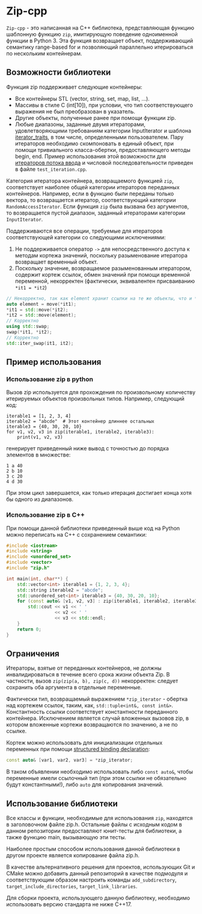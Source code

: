 # Zip-cpp

`Zip-cpp` - это написанная на C++ библиотека, представляющая функцию шаблонную функцию `zip`, имитирующую поведение одноименной функции в Python 3.
Эта функция возвращает объект, поддерживающий семантику range-based for и позволяющий параллельно итерироваться по нескольким контейнерам.

## Возможности библиотеки

Функция zip поддерживает следующие контейнеры:
* Все контейнеры STL (vector, string, set, map, list, ...).
* Массивы в стиле C (int[10]), при условии, что тип соответствующего выражения не был преобразован в указатель.
* Другие объекты, полученные ранее при помощи функции zip.
* Любые диапазоны, заданные двумя итераторами, удовлетворяющими требованиям категории InputIterator и шаблона [iterator_traits](https://en.cppreference.com/w/cpp/iterator/iterator_traits), в том числе, определенными пользователем.
  Пару итераторов необходимо скомпоновать в единый объект, при помощи тривиального класса-обертки, предоставляющего методы begin, end.
  Пример использования этой возможности для [итераторов потока ввода](https://en.cppreference.com/w/cpp/iterator/istream_iterator) и числовой последовательности приведен в файле `test_iteration.cpp`.

Категория итератора контейнера, возвращаемого функцией `zip`, соответствует наиболее общей категории итераторов переданных контейнеров.
Например, если в функцию были переданы только вектора, то возвращается итератор, соответствующий категории `RandomAccessIterator`.
Если функция `zip` была вызвана без аргументов, то возвращается пустой диапазон, заданный итераторами категории `InputIterator`. 

Поддерживаются все операции, требуемые для итераторов соответствующей категории со следующими исключениями:
1. Не поддерживается оператор `->` для непосредственного доступа к методам кортежа значений, поскольку разыменование итератора возвращает временный объект.
1. Поскольку значение, возвращаемое разыменованным итератором, содержит кортеж ссылок, обмен значений при помощи временной переменной, некорректен (фактически, эквивалентен присваиванию `*it1 = *it2`)
```c++
// Некорректно, так как element хранит ссылки на те же объекты, что и *it1
auto element = move(*it1);
*it1 = std::move(*it2);
*it2 = std::move(element);
// Корректно
using std::swap;
swap(*it1, *it2);
// Корректно
std::iter_swap(it1, it2);
```

## Пример использования

### Использование zip в python

Вызов zip используется для прохождения по произвольному количеству итерируемых объектов произвольных типов.
Например, следующий код:
```python3
iterable1 = [1, 2, 3, 4]
iterable2 = "abcde"  # Этот контейнер длиннее остальных
iterable3 = {40, 30, 20, 10}
for v1, v2, v3 in zip(iterable1, iterable2, iterable3):
    print(v1, v2, v3)
```
генерирует приведенный ниже вывод с точностью до порядка элементов в множестве:
```
1 a 40
2 b 10
3 c 20
4 d 30
```

При этом цикл завершается, как только итерация достигает конца хотя бы одного из диапазонов.

### Использование zip в C++

При помощи данной библиотеки приведенный выше код на Python можно переписать на C++ с сохранением семантики:
```c++
#include <iostream>
#include <string>
#include <unordered_set>
#include <vector>
#include "zip.h"

int main(int, char**) {
    std::vector<int> iterable1 = {1, 2, 3, 4};
    std::string iterable2 = "abcde";
    std::unordered_set<int> iterable3 = {40, 30, 20, 10};
    for (const auto& [v1, v2, v3] : zip(iterable1, iterable2, iterable3)) {
        std::cout << v1 << ' '
                  << v2 << ' '
                  << v3 << std::endl;
    }
    return 0;
}
```

## Ограничения

Итераторы, взятые от переданных контейнеров, не должны инвалидироваться в течение всего срока жизни объекта Zip.
В частности, вызов `zip(zip(a, b), zip(c, d))` некорректен: следует сохранить оба аргумента в отдельные переменные.

Фактически тип, возвращаемый выражением `*zip_iterator` - обертка над кортежем ссылок, таким, как, `std::tuple<int&, const int&>`.
Константность ссылки соответствует константности переданного контейнера.
Исключением является случай вложенных вызовов zip, в котором вложенные кортежи возвращаются по значению, а не по ссылке.

Кортеж можно использовать для инициализации отдельных переменных при помощи [structured binding declaration](https://en.cppreference.com/w/cpp/language/structured_binding):
```c++
const auto& [var1, var2, var3] = *zip_iterator;
```

В таком объявлении необходимо использовать либо `const auto&`, чтобы переменные имели ссылочный тип (при этом ссылки не обязательно будут константными!), либо `auto` для копирования значений.

## Использование библиотеки

Все классы и функции, необходимые для использования `zip`, находятся в заголовочном файле zip.h.
Остальные файлы с исходным кодом в данном репозитории предоставляют юнит-тесты для библиотеки, а также функцию main, вызывающую эти тесты.

Наиболее простым способом использования данной библиотеки в другом проекте является копирование файла zip.h.

В качестве альтернативного решения для проектов, использующих Git и CMake можно добавить данный репозиторий в качестве подмодуля и соответствующим образом настроить команды `add_subdirectory`, `target_include_directories`, `target_link_libraries`.

Для сборки проекта, использующего данную библиотеку, необходимо использовать версию стандарта не ниже C++17.
